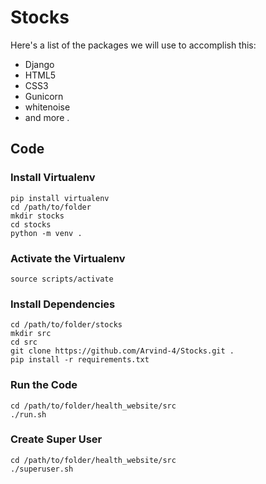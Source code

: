 
# Stocks

Here's a list of the packages we will use to accomplish this:

-   Django
-   HTML5
-   CSS3
-   Gunicorn
- whitenoise
-   and more .

## Code 

### Install Virtualenv 
```
pip install virtualenv
cd /path/to/folder
mkdir stocks
cd stocks
python -m venv .
```
### Activate the Virtualenv
```
source scripts/activate
```
### Install Dependencies
```
cd /path/to/folder/stocks
mkdir src
cd src 
git clone https://github.com/Arvind-4/Stocks.git .
pip install -r requirements.txt
```


### Run the Code
```
cd /path/to/folder/health_website/src
./run.sh
```

### Create Super User
```
cd /path/to/folder/health_website/src
./superuser.sh
```
